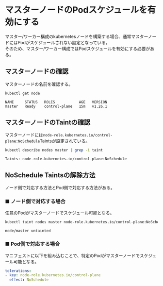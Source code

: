 # マスターノードのPodスケジュールを有効にする
マスター/ワーカー構成のkubernetesノードを構築する場合、通常マスターノードにはPodがスケジュールされない設定となっている。  
そのため、マスター/ワーカー構成ではPodスケジュールを有効にする必要がある。

## マスターノードの確認
マスターノードの名前を確認する。
```sh
kubectl get node
```
```
NAME     STATUS   ROLES           AGE   VERSION
master   Ready    control-plane   15m   v1.26.1
```

## マスターノードのTaintの確認
マスターノードには`node-role.kubernetes.io/control-plane:NoSchedule`Taintsが設定されている。
```sh
kubectl describe nodes master | grep -i taint
```
```
Taints: node-role.kubernetes.io/control-plane:NoSchedule
```

## NoSchedule Taintsの解除方法
ノード側で対応する方法とPod側で対応する方法がある。
### ■ ノード側で対応する場合
任意のPodがマスターノードでスケジュール可能となる。
```sh
kubectl taint nodes master node-role.kubernetes.io/control-plane:NoSchedule-
```
```
node/master untainted
```

### ■ Pod側で対応する場合
マニフェストに以下を組み込むことで、特定のPodがマスターノードでスケジュール可能となる。
```yaml
tolerations:
- key: node-role.kubernetes.io/control-plane
  effect: NoSchedule
```
